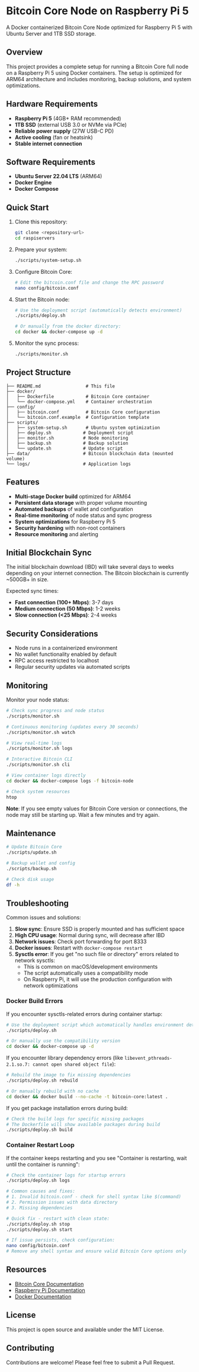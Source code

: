 # Bitcoin Core Node on Raspberry Pi 5

A Docker containerized Bitcoin Core Node optimized for Raspberry Pi 5 with Ubuntu Server and 1TB SSD storage.

## Overview

This project provides a complete setup for running a Bitcoin Core full node on a Raspberry Pi 5 using Docker containers. The setup is optimized for ARM64 architecture and includes monitoring, backup solutions, and system optimizations.

## Hardware Requirements

- **Raspberry Pi 5** (4GB+ RAM recommended)
- **1TB SSD** (external USB 3.0 or NVMe via PCIe)
- **Reliable power supply** (27W USB-C PD)
- **Active cooling** (fan or heatsink)
- **Stable internet connection**

## Software Requirements

- **Ubuntu Server 22.04 LTS** (ARM64)
- **Docker Engine**
- **Docker Compose**

## Quick Start

1. Clone this repository:

   ```bash
   git clone <repository-url>
   cd raspiservers
   ```

2. Prepare your system:

   ```bash
   ./scripts/system-setup.sh
   ```

3. Configure Bitcoin Core:

   ```bash
   # Edit the bitcoin.conf file and change the RPC password
   nano config/bitcoin.conf
   ```

4. Start the Bitcoin node:

   ```bash
   # Use the deployment script (automatically detects environment)
   ./scripts/deploy.sh

   # Or manually from the docker directory:
   cd docker && docker-compose up -d
   ```

5. Monitor the sync process:
   ```bash
   ./scripts/monitor.sh
   ```

## Project Structure

```
├── README.md                 # This file
├── docker/
│   ├── Dockerfile            # Bitcoin Core container
│   └── docker-compose.yml    # Container orchestration
├── config/
│   ├── bitcoin.conf          # Bitcoin Core configuration
│   └── bitcoin.conf.example  # Configuration template
├── scripts/
│   ├── system-setup.sh       # Ubuntu system optimization
│   ├── deploy.sh            # Deployment script
│   ├── monitor.sh           # Node monitoring
│   ├── backup.sh            # Backup solution
│   └── update.sh            # Update script
├── data/                    # Bitcoin blockchain data (mounted volume)
└── logs/                    # Application logs
```

## Features

- **Multi-stage Docker build** optimized for ARM64
- **Persistent data storage** with proper volume mounting
- **Automated backups** of wallet and configuration
- **Real-time monitoring** of node status and sync progress
- **System optimizations** for Raspberry Pi 5
- **Security hardening** with non-root containers
- **Resource monitoring** and alerting

## Initial Blockchain Sync

The initial blockchain download (IBD) will take several days to weeks depending on your internet connection. The Bitcoin blockchain is currently ~500GB+ in size.

Expected sync times:

- **Fast connection (100+ Mbps)**: 3-7 days
- **Medium connection (50 Mbps)**: 1-2 weeks
- **Slow connection (<25 Mbps)**: 2-4 weeks

## Security Considerations

- Node runs in a containerized environment
- No wallet functionality enabled by default
- RPC access restricted to localhost
- Regular security updates via automated scripts

## Monitoring

Monitor your node status:

```bash
# Check sync progress and node status
./scripts/monitor.sh

# Continuous monitoring (updates every 30 seconds)
./scripts/monitor.sh watch

# View real-time logs
./scripts/monitor.sh logs

# Interactive Bitcoin CLI
./scripts/monitor.sh cli

# View container logs directly
cd docker && docker-compose logs -f bitcoin-node

# Check system resources
htop
```

**Note**: If you see empty values for Bitcoin Core version or connections, the node may still be starting up. Wait a few minutes and try again.

## Maintenance

```bash
# Update Bitcoin Core
./scripts/update.sh

# Backup wallet and config
./scripts/backup.sh

# Check disk usage
df -h
```

## Troubleshooting

Common issues and solutions:

1. **Slow sync**: Ensure SSD is properly mounted and has sufficient space
2. **High CPU usage**: Normal during sync, will decrease after IBD
3. **Network issues**: Check port forwarding for port 8333
4. **Docker issues**: Restart with `docker-compose restart`
5. **Sysctls error**: If you get "no such file or directory" errors related to network sysctls:
   - This is common on macOS/development environments
   - The script automatically uses a compatibility mode
   - On Raspberry Pi, it will use the production configuration with network optimizations

### Docker Build Errors

If you encounter sysctls-related errors during container startup:

```bash
# Use the deployment script which automatically handles environment detection
./scripts/deploy.sh

# Or manually use the compatibility version
cd docker && docker-compose up -d
```

If you encounter library dependency errors (like `libevent_pthreads-2.1.so.7: cannot open shared object file`):

```bash
# Rebuild the image to fix missing dependencies
./scripts/deploy.sh rebuild

# Or manually rebuild with no cache
cd docker && docker build --no-cache -t bitcoin-core:latest .
```

If you get package installation errors during build:

```bash
# Check the build logs for specific missing packages
# The Dockerfile will show available packages during build
./scripts/deploy.sh build
```

### Container Restart Loop

If the container keeps restarting and you see "Container is restarting, wait until the container is running":

```bash
# Check the container logs for startup errors
./scripts/deploy.sh logs

# Common causes and fixes:
# 1. Invalid bitcoin.conf - check for shell syntax like $(command)
# 2. Permission issues with data directory
# 3. Missing dependencies

# Quick fix - restart with clean state:
./scripts/deploy.sh stop
./scripts/deploy.sh start

# If issue persists, check configuration:
nano config/bitcoin.conf
# Remove any shell syntax and ensure valid Bitcoin Core options only
```

## Resources

- [Bitcoin Core Documentation](https://bitcoin.org/en/bitcoin-core/)
- [Raspberry Pi Documentation](https://www.raspberrypi.org/documentation/)
- [Docker Documentation](https://docs.docker.com/)

## License

This project is open source and available under the MIT License.

## Contributing

Contributions are welcome! Please feel free to submit a Pull Request.
